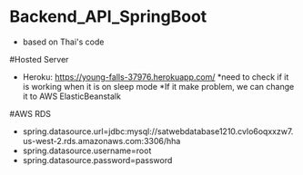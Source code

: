 # Backend_API_SpringBoot
- based on Thai's code

#Hosted Server
- Heroku: https://young-falls-37976.herokuapp.com/
*need to check if it is working when it is on sleep mode
*If it make problem, we can change it to AWS ElasticBeanstalk

#AWS RDS
- spring.datasource.url=jdbc:mysql://satwebdatabase1210.cvlo6oqxxzw7.us-west-2.rds.amazonaws.com:3306/hha
- spring.datasource.username=root
- spring.datasource.password=password

